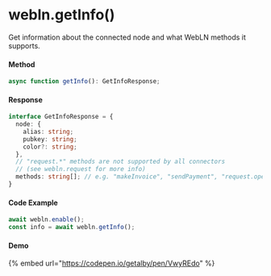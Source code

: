 # webln.getInfo()

Get information about the connected node and what WebLN methods it supports.

#### Method

```typescript
async function getInfo(): GetInfoResponse;
```

#### Response

```typescript
interface GetInfoResponse = {
  node: {
    alias: string;
    pubkey: string;
    color?: string;
  },
  // "request.*" methods are not supported by all connectors
  // (see webln.request for more info)
  methods: string[]; // e.g. "makeInvoice", "sendPayment", "request.openchannel", ...
}
```

#### Code Example

```typescript
await webln.enable();
const info = await webln.getInfo();
```

#### Demo

{% embed url="https://codepen.io/getalby/pen/VwyREdo" %}
